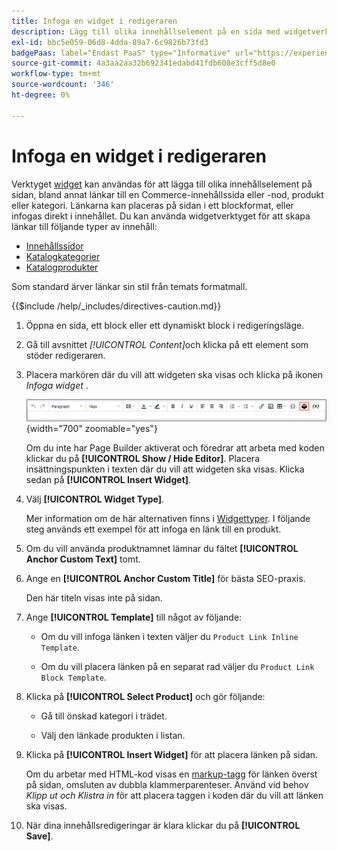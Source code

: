 ```yaml
---
title: Infoga en widget i redigeraren
description: Lägg till olika innehållselement på en sida med widgetverktyget i WYSIWYG Editor.
exl-id: bbc5e059-06d8-4dda-89a7-6c9826b73fd3
badgePaas: label="Endast PaaS" type="Informative" url="https://experienceleague.adobe.com/sv/docs/commerce/user-guides/product-solutions" tooltip="Gäller endast Adobe Commerce i molnprojekt (Adobe-hanterad PaaS-infrastruktur) och lokala projekt."
source-git-commit: 4a3aa2aa32b692341edabd41fdb608e3cff5d8e0
workflow-type: tm+mt
source-wordcount: '346'
ht-degree: 0%

---
```


# Infoga en widget i redigeraren

Verktyget [widget](widget-create.md) kan användas för att lägga till olika innehållselement på sidan, bland annat länkar till en Commerce-innehållssida eller -nod, produkt eller kategori. Länkarna kan placeras på sidan i ett blockformat, eller infogas direkt i innehållet. Du kan använda widgetverktyget för att skapa länkar till följande typer av innehåll:

- [Innehållssidor](pages.md)
- [Katalogkategorier](../catalog/categories.md)
- [Katalogprodukter](../catalog/product-create.md)

Som standard ärver länkar sin stil från temats formatmall.

{{$include /help/_includes/directives-caution.md}}

1. Öppna en sida, ett block eller ett dynamiskt block i redigeringsläge.

1. Gå till avsnittet _[!UICONTROL Content]_&#x200B;och klicka på ett element som stöder redigeraren.

1. Placera markören där du vill att widgeten ska visas och klicka på ikonen _Infoga widget_ .

   ![Verktygsfältet för redigeraren - Infoga widget](./assets/editor-toolbar-widget-button.png){width="700" zoomable="yes"}

   Om du inte har Page Builder aktiverat och föredrar att arbeta med koden klickar du på **[!UICONTROL Show / Hide Editor]**. Placera insättningspunkten i texten där du vill att widgeten ska visas. Klicka sedan på **[!UICONTROL Insert Widget]**.

1. Välj **[!UICONTROL Widget Type]**.

   Mer information om de här alternativen finns i [Widgettyper](widgets.md#widget-types). I följande steg används ett exempel för att infoga en länk till en produkt.

1. Om du vill använda produktnamnet lämnar du fältet **[!UICONTROL Anchor Custom Text]** tomt.

1. Ange en **[!UICONTROL Anchor Custom Title]** för bästa SEO-praxis.

   Den här titeln visas inte på sidan.

1. Ange **[!UICONTROL Template]** till något av följande:

   - Om du vill infoga länken i texten väljer du `Product Link Inline Template`.

   - Om du vill placera länken på en separat rad väljer du `Product Link Block Template`.

1. Klicka på **[!UICONTROL Select Product]** och gör följande:

   - Gå till önskad kategori i trädet.

   - Välj den länkade produkten i listan.

1. Klicka på **[!UICONTROL Insert Widget]** för att placera länken på sidan.

   Om du arbetar med HTML-kod visas en [markup-tagg](../systems/markup-tags.md) för länken överst på sidan, omsluten av dubbla klammerparenteser. Använd vid behov _Klipp ut och Klistra in_ för att placera taggen i koden där du vill att länken ska visas.

1. När dina innehållsredigeringar är klara klickar du på **[!UICONTROL Save]**.

<!-- Last updated from includes: 2022-08-30 15:36:09 -->
